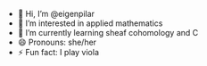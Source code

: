 - 👋 Hi, I’m @eigenpilar
- 👀 I’m interested in applied mathematics
- 🌱 I’m currently learning sheaf cohomology and C
- 😄 Pronouns: she/her
- ⚡ Fun fact: I play viola

<!---
eigenpilar/eigenpilar is a ✨ special ✨ repository because its `README.md` (this file) appears on your GitHub profile.
You can click the Preview link to take a look at your changes.
--->
